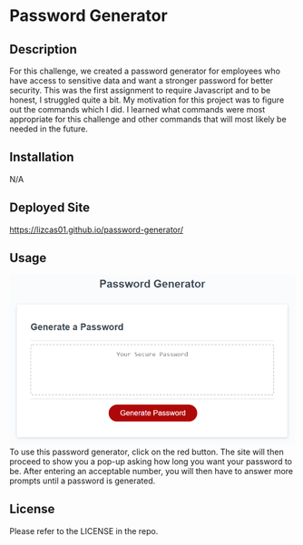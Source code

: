 # Password Generator
## Description
For this challenge, we created a password generator for employees who have access to sensitive data and want a stronger password for better security. This was the first assignment to require Javascript and to be honest, I struggled quite a bit. My motivation for this project was to figure out the commands which I did. I learned what commands were most appropriate for this challenge and other commands that will most likely be needed in the future. 
## Installation 
N/A
## Deployed Site
https://lizcas01.github.io/password-generator/
## Usage
![Demopage](assets/images/03-javascript-homework-demo.png)
To use this password generator, click on the red button. The site will then proceed to show you a pop-up asking how long you want your password to be. After entering an acceptable number, you will then have to answer more prompts until a password is generated.
## License
Please refer to the LICENSE in the repo.
